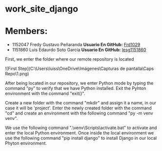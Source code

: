 # work_site_django
# Members:

- 1152047 Fredy Gustavo Peñaranda 
    **Usuario En GitHub:** [Frd1029](https://github.com/Frd1029)
- 1151860 Luis Edaurdo Soto García 
    **Usuario En GitHub:** [lesg1151860](https://github.com/lesg1151860)

First, we enter the folder where our remote repository is located

![First Step](C:\Users\luiss\OneDrive\Imágenes\Capturas de pantalla\Caps Repo\1.png)

After being located in our repository, we enter Python mode by typing the command "py" to verify that we have Python installed. Exit the Pyhton environment with the command "exit()".

Create a new folder with the command "mkdir" and assign it a name, in our case it will be 'project'. Enter the newly created folder with the command "cd" and create an environment with the following command "py -m venv venv".

We use the following command ".\venv\Scripts\activate.bat" to activate and enter the local Python environment. Once inside the local environment we use the following command "pip install django" to install Django in our local Phyton environment.